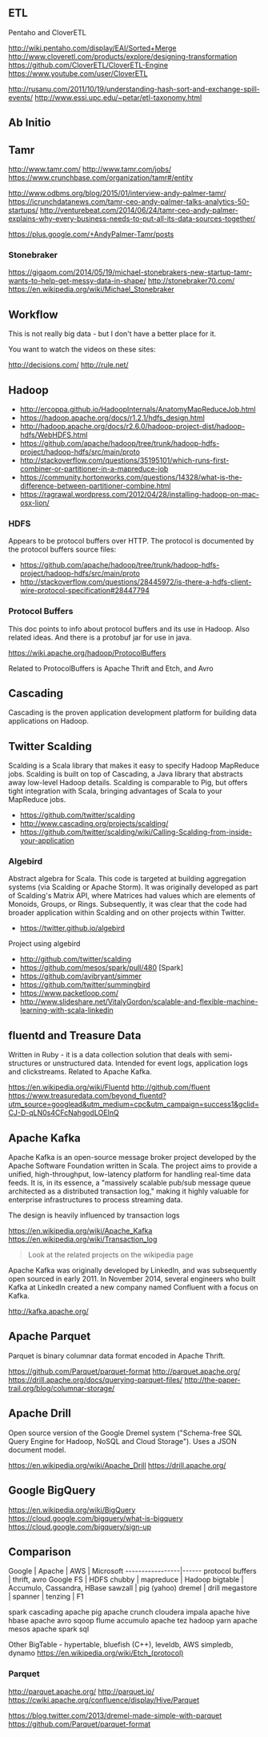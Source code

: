 
<!--
-->

ETL
----

Pentaho and CloverETL

http://wiki.pentaho.com/display/EAI/Sorted+Merge
http://www.cloveretl.com/products/explore/designing-transformation
https://github.com/CloverETL/CloverETL-Engine
https://www.youtube.com/user/CloverETL

http://rusanu.com/2011/10/19/understanding-hash-sort-and-exchange-spill-events/
http://www.essi.upc.edu/~petar/etl-taxonomy.html

Ab Initio
---------

Tamr
----

http://www.tamr.com/
http://www.tamr.com/jobs/
https://www.crunchbase.com/organization/tamr#/entity

http://www.odbms.org/blog/2015/01/interview-andy-palmer-tamr/
https://icrunchdatanews.com/tamr-ceo-andy-palmer-talks-analytics-50-startups/
http://venturebeat.com/2014/06/24/tamr-ceo-andy-palmer-explains-why-every-business-needs-to-put-all-its-data-sources-together/

https://plus.google.com/+AndyPalmer-Tamr/posts

### Stonebraker

https://gigaom.com/2014/05/19/michael-stonebrakers-new-startup-tamr-wants-to-help-get-messy-data-in-shape/
http://stonebraker70.com/
https://en.wikipedia.org/wiki/Michael_Stonebraker

Workflow
--------

This is not really big data - but I don't have a better place for it.

You want to watch the videos on these sites:

http://decisions.com/
http://rule.net/

Hadoop
------

 * http://ercoppa.github.io/HadoopInternals/AnatomyMapReduceJob.html
 * https://hadoop.apache.org/docs/r1.2.1/hdfs_design.html
 * http://hadoop.apache.org/docs/r2.6.0/hadoop-project-dist/hadoop-hdfs/WebHDFS.html
 * https://github.com/apache/hadoop/tree/trunk/hadoop-hdfs-project/hadoop-hdfs/src/main/proto
 * http://stackoverflow.com/questions/35195101/which-runs-first-combiner-or-partitioner-in-a-mapreduce-job
 * https://community.hortonworks.com/questions/14328/what-is-the-difference-between-partitioner-combine.html
 * https://ragrawal.wordpress.com/2012/04/28/installing-hadoop-on-mac-osx-lion/

### HDFS

Appears to be protocol buffers over HTTP.  The protocol is documented
by the protocol buffers source files:

 * <https://github.com/apache/hadoop/tree/trunk/hadoop-hdfs-project/hadoop-hdfs/src/main/proto>
 * <http://stackoverflow.com/questions/28445972/is-there-a-hdfs-client-wire-protocol-specification#28447794>

### Protocol Buffers

This doc points to info about protocol buffers and
its use in Hadoop.  Also related ideas.  And there is
a protobuf jar for use in java.

https://wiki.apache.org/hadoop/ProtocolBuffers

Related to ProtocolBuffers is Apache Thrift and Etch, and Avro

Cascading
---------

Cascading is the proven application development platform for building
data applications on Hadoop.

Twitter Scalding
----------------

Scalding is a Scala library that makes it easy to specify Hadoop
MapReduce jobs. Scalding is built on top of Cascading, a Java library
that abstracts away low-level Hadoop details. Scalding is comparable
to Pig, but offers tight integration with Scala, bringing advantages
of Scala to your MapReduce jobs.

 * https://github.com/twitter/scalding
 * http://www.cascading.org/projects/scalding/
 * https://github.com/twitter/scalding/wiki/Calling-Scalding-from-inside-your-application

### Algebird

Abstract algebra for Scala. This code is targeted at building
aggregation systems (via Scalding or Apache Storm). It was originally
developed as part of Scalding's Matrix API, where Matrices had
values which are elements of Monoids, Groups, or Rings. Subsequently,
it was clear that the code had broader application within Scalding
and on other projects within Twitter.

 * https://twitter.github.io/algebird

Project using algebird

 * http://github.com/twitter/scalding
 * https://github.com/mesos/spark/pull/480  [Spark]
 * https://github.com/avibryant/simmer
 * https://github.com/twitter/summingbird
 * https://www.packetloop.com/
 * http://www.slideshare.net/VitalyGordon/scalable-and-flexible-machine-learning-with-scala-linkedin

fluentd and Treasure Data
----------------

Written in Ruby - it is a data collection solution that deals with
semi-structures or unstructured data.
Intended for event logs, application logs and clickstreams.
Related to Apache Kafka.

https://en.wikipedia.org/wiki/Fluentd
http://github.com/fluent
https://www.treasuredata.com/beyond_fluentd?utm_source=googlead&utm_medium=cpc&utm_campaign=success1&gclid=CJ-D-qLN0s4CFcNahgodLOEInQ


Apache Kafka
------------

Apache Kafka is an open-source message broker project developed by
the Apache Software Foundation written in Scala. The project aims
to provide a unified, high-throughput, low-latency platform for
handling real-time data feeds. It is, in its essence, a "massively
scalable pub/sub message queue architected as a distributed transaction
log," making it highly valuable for enterprise infrastructures to
process streaming data.

The design is heavily influenced by transaction logs

https://en.wikipedia.org/wiki/Apache_Kafka
https://en.wikipedia.org/wiki/Transaction_log

> Look at the related projects on the wikipedia page

Apache Kafka was originally developed by LinkedIn, and was subsequently
open sourced in early 2011. In November 2014, several engineers
who built Kafka at LinkedIn created a new company named Confluent
with a focus on Kafka.

http://kafka.apache.org/

Apache Parquet
--------------

Parquet is binary columnar data format encoded in Apache Thrift.

https://github.com/Parquet/parquet-format
http://parquet.apache.org/
https://drill.apache.org/docs/querying-parquet-files/
http://the-paper-trail.org/blog/columnar-storage/

Apache Drill
------------

Open source version of the Google Dremel system
("Schema-free SQL Query Engine for Hadoop, NoSQL and Cloud Storage").
Uses a JSON document model.

https://en.wikipedia.org/wiki/Apache_Drill
https://drill.apache.org/

Google BigQuery
---------------

https://en.wikipedia.org/wiki/BigQuery
https://cloud.google.com/bigquery/what-is-bigquery
https://cloud.google.com/bigquery/sign-up

Comparison
----------

Google           | Apache     | AWS      | Microsoft
-----------------|------
protocol buffers | thrift, avro
Google FS        | HDFS
chubby           | 
mapreduce        | Hadoop
bigtable         | Accumulo, Cassandra, HBase
sawzall          | pig (yahoo)
dremel           | drill
megastore        |
spanner          |
tenzing          |
F1

spark
cascading
apache pig
apache crunch
cloudera impala
apache hive
hbase
apache avro
sqoop
flume
accumulo
apache tez
hadoop yarn
apache mesos
apache spark sql

Other BigTable - hypertable, bluefish (C++), leveldb, AWS simpledb, dynamo
https://en.wikipedia.org/wiki/Etch_(protocol)

### Parquet

http://parquet.apache.org/
http://parquet.io/
https://cwiki.apache.org/confluence/display/Hive/Parquet

https://blog.twitter.com/2013/dremel-made-simple-with-parquet
https://github.com/Parquet/parquet-format

<!-- vim: set autoindent expandtab sw=4 syntax=markdown: -->
